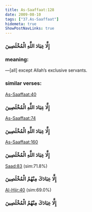 ```yaml
---
title: As-Saaffaat:128
date: 2009-08-10
tags: ["37.As-Saaffaat"]
hidemeta: true 
ShowPostNavLinks: true 
---
```

### إِلَّا عِبَادَ اللَّهِ الْمُخْلَصِينَ
### meaning: 
—[all] except Allah’s exclusive servants.
### similar verses: 

[As-Saaffaat:40](/37/40)

### إِلَّا عِبَادَ اللَّهِ الْمُخْلَصِينَ

[As-Saaffaat:74](/37/74)

### إِلَّا عِبَادَ اللَّهِ الْمُخْلَصِينَ

[As-Saaffaat:160](/37/160)

### إِلَّا عِبَادَ اللَّهِ الْمُخْلَصِينَ

[Saad:83](/38/83) (sim:71.8%)

### إِلَّا عِبَادَكَ مِنْهُمُ الْمُخْلَصِينَ

[Al-Hijr:40](/15/40) (sim:69.0%)

### إِلَّا عِبَادَكَ مِنْهُمُ الْمُخْلَصِينَ
